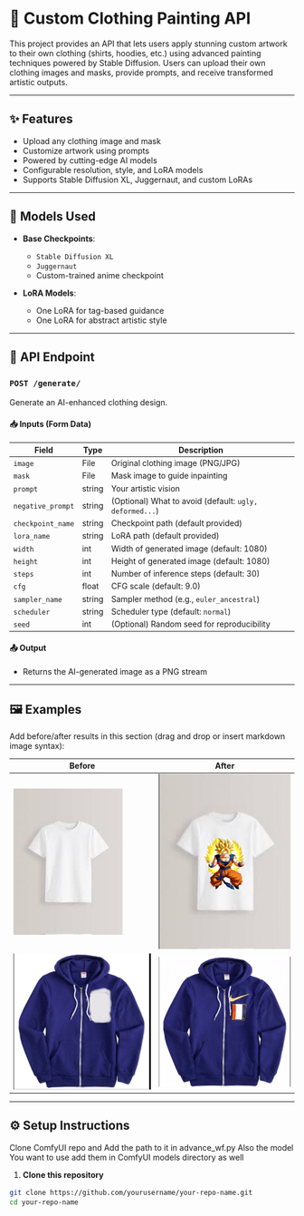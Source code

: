 # 🎨 Custom Clothing Painting API

This project provides an API that lets users apply stunning custom artwork to their own clothing (shirts, hoodies, etc.) using advanced painting techniques powered by Stable Diffusion. Users can upload their own clothing images and masks, provide prompts, and receive transformed artistic outputs.

---

## ✨ Features

- Upload any clothing image and mask
- Customize artwork using prompts
- Powered by cutting-edge AI models
- Configurable resolution, style, and LoRA models
- Supports Stable Diffusion XL, Juggernaut, and custom LoRAs

---

## 🚀 Models Used

- **Base Checkpoints**:  
  - `Stable Diffusion XL`  
  - `Juggernaut`  
  - Custom-trained anime checkpoint

- **LoRA Models**:  
  - One LoRA for tag-based guidance  
  - One LoRA for abstract artistic style

---

## 📡 API Endpoint

### `POST /generate/`

Generate an AI-enhanced clothing design.

#### 📥 Inputs (Form Data)

| Field            | Type        | Description |
|------------------|-------------|-------------|
| `image`          | File        | Original clothing image (PNG/JPG) |
| `mask`           | File        | Mask image to guide inpainting |
| `prompt`         | string      | Your artistic vision |
| `negative_prompt`| string      | (Optional) What to avoid (default: `ugly, deformed...`) |
| `checkpoint_name`| string      | Checkpoint path (default provided) |
| `lora_name`      | string      | LoRA path (default provided) |
| `width`          | int         | Width of generated image (default: 1080) |
| `height`         | int         | Height of generated image (default: 1080) |
| `steps`          | int         | Number of inference steps (default: 30) |
| `cfg`            | float       | CFG scale (default: 9.0) |
| `sampler_name`   | string      | Sampler method (e.g., `euler_ancestral`) |
| `scheduler`      | string      | Scheduler type (default: `normal`) |
| `seed`           | int         | (Optional) Random seed for reproducibility |

#### 📤 Output

- Returns the AI-generated image as a PNG stream

---

## 🖼️ Examples

Add before/after results in this section (drag and drop or insert markdown image syntax):

| Before | After |
|--------|-------|
| ![](examples/before1.jpg) | ![](examples/after1.jpg) |
| ![](examples/before2.jpg) | ![](examples/after2.jpg) |


---

## ⚙️ Setup Instructions

Clone ComfyUI repo and Add the path to it in advance_wf.py Also the model You want to use add them in ComfyUI models directory as well 
1. **Clone this repository**

```bash
git clone https://github.com/yourusername/your-repo-name.git
cd your-repo-name
